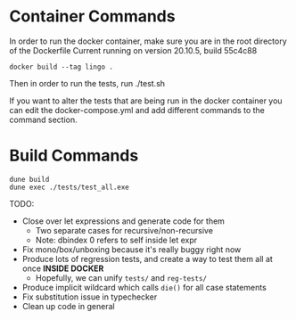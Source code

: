 # Container Commands

In order to run the docker container, make sure you are in the root directory of the Dockerfile
Current running on version 20.10.5, build 55c4c88

```
docker build --tag lingo .
```

Then in order to run the tests, run ./test.sh

If you want to alter the tests that are being run in the docker container you can edit the docker-compose.yml
and add different commands to the command section.

# Build Commands

```
dune build
dune exec ./tests/test_all.exe
```

TODO:
- Close over let expressions and generate code for them 
    - Two separate cases for recursive/non-recursive
    - Note: dbindex 0 refers to self inside let expr
- Fix mono/box/unboxing because it's really buggy right now
- Produce lots of regression tests, and create a way to test them all at once __INSIDE DOCKER__
    - Hopefully, we can unify `tests/` and `reg-tests/`
- Produce implicit wildcard which calls `die()` for all case statements
- Fix substitution issue in typechecker 
- Clean up code in general

